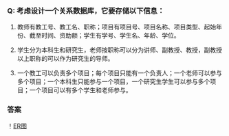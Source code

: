 ### Q: 考虑设计一个关系数据库，它要存储以下信息：
	
  1. 教师有教工号、教工名、职称；项目有项目号、项目名称、项目类型、起始年份、截至时间、资助额；学生有学号、学生名、年龄、学位。
	
  2. 学生分为本科生和研究生，老师按职称可以分为讲师、副教授、教授，副教授以上职称的可以作为研究生的导师。
	
  3. 一个教工可以负责多个项目；每个项目只能有一个负责人；一个老师可以参与多个项目；一个本科生只能参与一个项目，一个研究生学生可以参与多个项目；一个项目可以有多个学生和老师参与。
### 答案
！[ER图](https://github.com/Sarah6667/Data-Base/blob/master/images/db-er2.jpg)
